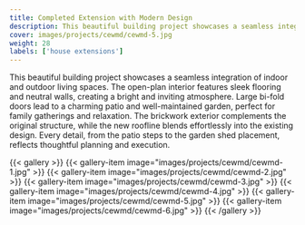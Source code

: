 ```yaml
---
title: Completed Extension with Modern Design
description: This beautiful building project showcases a seamless integration of indoor and outdoor living spaces. The open-plan interior features sleek flooring and neutral walls, creating a bright and inviting atmosphere. Large bi-fold doors lead to a charming patio and well-maintained garden, perfect for family gatherings and relaxation. The brickwork exterior complements the original structure, while the new roofline blends effortlessly into the existing design. Every detail, from the patio steps to the garden shed placement, reflects thoughtful planning and execution.
cover: images/projects/cewmd/cewmd-5.jpg
weight: 28
labels: ['house extensions']
---
```


This beautiful building project showcases a seamless integration of indoor and outdoor living spaces. The open-plan interior features sleek flooring and neutral walls, creating a bright and inviting atmosphere. Large bi-fold doors lead to a charming patio and well-maintained garden, perfect for family gatherings and relaxation. The brickwork exterior complements the original structure, while the new roofline blends effortlessly into the existing design. Every detail, from the patio steps to the garden shed placement, reflects thoughtful planning and execution.

{{< gallery >}}
{{< gallery-item image="images/projects/cewmd/cewmd-1.jpg" >}}
{{< gallery-item image="images/projects/cewmd/cewmd-2.jpg" >}}
{{< gallery-item image="images/projects/cewmd/cewmd-3.jpg" >}}
{{< gallery-item image="images/projects/cewmd/cewmd-4.jpg" >}}
{{< gallery-item image="images/projects/cewmd/cewmd-5.jpg" >}}
{{< gallery-item image="images/projects/cewmd/cewmd-6.jpg" >}}
{{< /gallery >}}